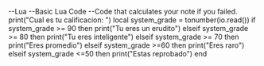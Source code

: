 --Lua
--Basic Lua Code
--Code that calculates your note if you failed.
print("Cual es tu calificacion: ")
local system_grade = tonumber(io.read())
if system_grade >= 90 then
  print("Tu eres un erudito")
 elseif system_grade >= 80 then 
   print("Tu eres inteligente")
 elseif system_grade >= 70 then
   print("Eres promedio")
 elseif system_grade >=60 then
 print("Eres raro")
elseif system_grade <=50 then
 print("Estas reprobado")
end

